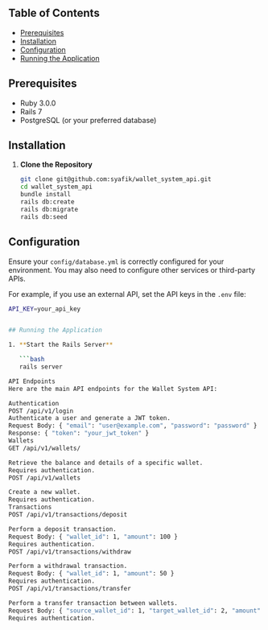 ## Table of Contents
- [Prerequisites](#prerequisites)
- [Installation](#installation)
- [Configuration](#configuration)
- [Running the Application](#running-the-application)

## Prerequisites

- Ruby 3.0.0
- Rails 7
- PostgreSQL (or your preferred database)

## Installation

1. **Clone the Repository**

   ```bash
   git clone git@github.com:syafik/wallet_system_api.git
   cd wallet_system_api
   bundle install
   rails db:create
   rails db:migrate
   rails db:seed

## Configuration

Ensure your `config/database.yml` is correctly configured for your environment. You may also need to configure other services or third-party APIs.

For example, if you use an external API, set the API keys in the `.env` file:

```bash
API_KEY=your_api_key


## Running the Application

1. **Start the Rails Server**

   ```bash
   rails server

API Endpoints
Here are the main API endpoints for the Wallet System API:

Authentication
POST /api/v1/login
Authenticate a user and generate a JWT token.
Request Body: { "email": "user@example.com", "password": "password" }
Response: { "token": "your_jwt_token" }
Wallets
GET /api/v1/wallets/

Retrieve the balance and details of a specific wallet.
Requires authentication.
POST /api/v1/wallets

Create a new wallet.
Requires authentication.
Transactions
POST /api/v1/transactions/deposit

Perform a deposit transaction.
Request Body: { "wallet_id": 1, "amount": 100 }
Requires authentication.
POST /api/v1/transactions/withdraw

Perform a withdrawal transaction.
Request Body: { "wallet_id": 1, "amount": 50 }
Requires authentication.
POST /api/v1/transactions/transfer

Perform a transfer transaction between wallets.
Request Body: { "source_wallet_id": 1, "target_wallet_id": 2, "amount": 25 }
Requires authentication.



